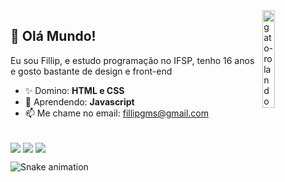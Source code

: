 <img align="right" alt="gato-rolando" src="http://25.media.tumblr.com/e6ffb193e37fb600e828c03e357237b2/tumblr_mhtt5ts8BK1rkfeyuo1_250.gif" style="width: 20%">

## 👋 Olá Mundo!

Eu sou Fillip, e estudo programação no IFSP, tenho 16 anos e gosto bastante de design e front-end

- ✨ Domino: <strong>HTML e CSS</strong>
- 🌱 Aprendendo: <strong>Javascript</strong>
- 📫 Me chame no email: fillipgms@gmail.com

<div style="display: inline_block"><br>
  <img align="center" src="https://img.shields.io/badge/HTML5-E34F26?style=for-the-badge&logo=html5&logoColor=white">
  <img align="center" src="https://img.shields.io/badge/CSS3-1572B6?style=for-the-badge&logo=css3&logoColor=white">
  <img align="center" src="https://img.shields.io/badge/JavaScript-323330?style=for-the-badge&logo=javascript&logoColor=F7DF1E">
</div>
  
<div> 

  ![Snake animation](https://github.com/fillipgms/fillipgms/blob/output/github-contribution-grid-snake.svg)
 
</div>
